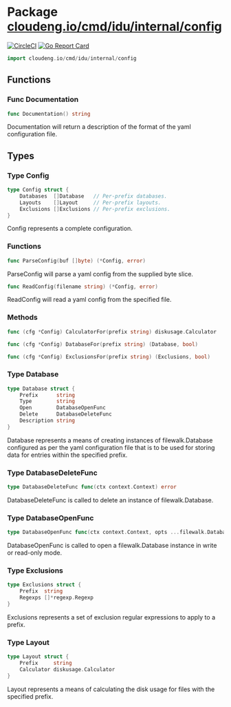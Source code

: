 # Package [cloudeng.io/cmd/idu/internal/config](https://pkg.go.dev/cloudeng.io/cmd/idu/internal/config?tab=doc)
[![CircleCI](https://circleci.com/gh/cloudengio/go.gotools.svg?style=svg)](https://circleci.com/gh/cloudengio/go.gotools) [![Go Report Card](https://goreportcard.com/badge/cloudeng.io/cmd/idu/internal/config)](https://goreportcard.com/report/cloudeng.io/cmd/idu/internal/config)

```go
import cloudeng.io/cmd/idu/internal/config
```


## Functions
### Func Documentation
```go
func Documentation() string
```
Documentation will return a description of the format of the yaml
configuration file.



## Types
### Type Config
```go
type Config struct {
	Databases  []Database   // Per-prefix databases.
	Layouts    []Layout     // Per-prefix layouts.
	Exclusions []Exclusions // Per-prefix exclusions.
}
```
Config represents a complete configuration.

### Functions

```go
func ParseConfig(buf []byte) (*Config, error)
```
ParseConfig will parse a yaml config from the supplied byte slice.


```go
func ReadConfig(filename string) (*Config, error)
```
ReadConfig will read a yaml config from the specified file.



### Methods

```go
func (cfg *Config) CalculatorFor(prefix string) diskusage.Calculator
```


```go
func (cfg *Config) DatabaseFor(prefix string) (Database, bool)
```


```go
func (cfg *Config) ExclusionsFor(prefix string) (Exclusions, bool)
```




### Type Database
```go
type Database struct {
	Prefix      string
	Type        string
	Open        DatabaseOpenFunc
	Delete      DatabaseDeleteFunc
	Description string
}
```
Database represents a means of creating instances of filewalk.Database
configured as per the yaml configuration file that is to be used for storing
data for entries within the specified prefix.


### Type DatabaseDeleteFunc
```go
type DatabaseDeleteFunc func(ctx context.Context) error
```
DatabaseDeleteFunc is called to delete an instance of filewalk.Database.


### Type DatabaseOpenFunc
```go
type DatabaseOpenFunc func(ctx context.Context, opts ...filewalk.DatabaseOption) (filewalk.Database, error)
```
DatabaseOpenFunc is called to open a filewalk.Database instance in write or
read-only mode.


### Type Exclusions
```go
type Exclusions struct {
	Prefix  string
	Regexps []*regexp.Regexp
}
```
Exclusions represents a set of exclusion regular expressions to apply to a
prefix.


### Type Layout
```go
type Layout struct {
	Prefix     string
	Calculator diskusage.Calculator
}
```
Layout represents a means of calculating the disk usage for files with the
specified prefix.





